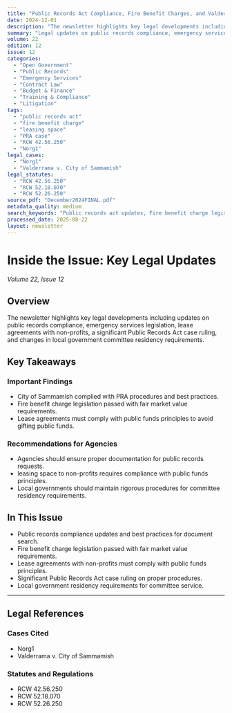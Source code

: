 ```yaml
---
title: "Public Records Act Compliance, Fire Benefit Charges, and Valderrama v. City of Sammamish"
date: 2024-12-01
description: "The newsletter highlights key legal developments including updates on public records compliance, emergency services legislation, lease agreements with non-profits, a significant Public Records Act case ruling, and changes in local government committee residency requirements."
summary: "Legal updates on public records compliance, emergency services legislation, lease agreements, and PRA case rulings."
volume: 22
edition: 12
issue: 12
categories:
  - "Open Government"
  - "Public Records"
  - "Emergency Services"
  - "Contract Law"
  - "Budget & Finance"
  - "Training & Compliance"
  - "Litigation"
tags:
  - "public records act"
  - "fire benefit charge"
  - "leasing space"
  - "PRA case"
  - "RCW 42.56.250"
  - "Norg1"
legal_cases:
  - "Norg1"
  - "Valderrama v. City of Sammamish"
legal_statutes:
  - "RCW 42.56.250"
  - "RCW 52.18.070"
  - "RCW 52.26.250"
source_pdf: "December2024FINAL.pdf"
metadata_quality: medium
search_keywords: "Public records act updates, Fire benefit charge legislation, Leasing space to non-profits, PRA case Valderrama v. City of Sammamish, Benefit charge fireworks restrictions and lease compliance...."
processed_date: 2025-08-22
layout: newsletter
---
```


# Inside the Issue: Key Legal Updates

*Volume 22, Issue 12*

## Overview

The newsletter highlights key legal developments including updates on public records compliance, emergency services legislation, lease agreements with non-profits, a significant Public Records Act case ruling, and changes in local government committee residency requirements.

## Key Takeaways

### Important Findings

- City of Sammamish complied with PRA procedures and best practices.
- Fire benefit charge legislation passed with fair market value requirements.
- Lease agreements must comply with public funds principles to avoid gifting public funds.

### Recommendations for Agencies

- Agencies should ensure proper documentation for public records requests.
- leasing space to non-profits requires compliance with public funds principles.
- Local governments should maintain rigorous procedures for committee residency requirements.

## In This Issue

- Public records compliance updates and best practices for document search.
- Fire benefit charge legislation passed with fair market value requirements.
- Lease agreements with non-profits must comply with public funds principles.
- Significant Public Records Act case ruling on proper procedures.
- Local government residency requirements for committee service.

---

## Legal References

### Cases Cited

- Norg1
- Valderrama v. City of Sammamish

### Statutes and Regulations

- RCW 42.56.250
- RCW 52.18.070
- RCW 52.26.250

